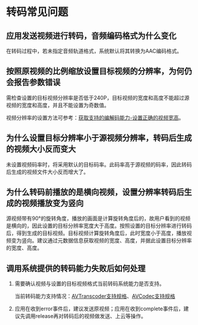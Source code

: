 # 转码常见问题

## 应用发送视频进行转码，音频编码格式为什么变化

在转码过程中，若未指定音频轨道格式，系统默认将其转换为AAC编码格式。

<!--RP2--><!--RP2End-->

## 按照原视频的比例缩放设置目标视频的分辨率，为何仍会报告参数错误

需检查设置的目标视频分辨率是否低于240P，目标视频的宽度和高度不能超过源视频的宽度和高度，并且不能设置为奇数值。

视频分辨率的设置方法可参考：[获取支持的编解码能力-设置正确的视频宽高](../avcodec/obtain-supported-codecs.md#设置正确的视频宽高)。

## 为什么设置目标分辨率小于源视频分辨率，转码后生成的视频大小反而变大

未设置视频码率时，将采用默认的目标码率。此码率高于源视频的码率，因此转码后生成的视频文件大小反而增大了。

## 为什么转码前播放的是横向视频，设置分辨率转码后生成的视频播放变为竖向

源视频带有90°的旋转角度，播放的画面是计算旋转角度后的，故用户看到的视频是横向的，因此设置的目标分辨率宽度大于高度。按照设置的目标分辨率进行转码后，得到生成的目标视频。目标视频计算旋转角度后，此时宽度小于高度，播放视频变为竖向。建议通过元数据信息获取视频的宽度、高度，并据此设置目标分辨率的宽度、高度。

## 调用系统提供的转码能力失败后如何处理

1. 需要确认视频与设置的目标视频格式当前转码系统能力是否支持。

   当前转码能力支持情况：[AVTranscoder支持规格](media-kit-intro.md#avtranscoder)、[AVCodec支持规格](../avcodec/avcodec-support-formats.md)<!--RP1--><!--RP1End-->

2. 应用在收到error事件后，建议发送原视频；应用在收到complete事件后，建议先调用release再对转码后的视频做发送、上云等操作。
